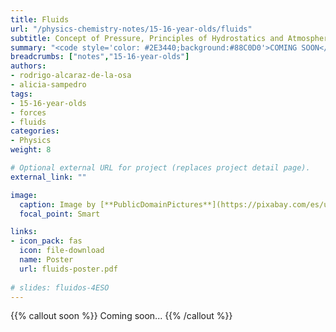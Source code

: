 ```yaml
---
title: Fluids
url: "/physics-chemistry-notes/15-16-year-olds/fluids"
subtitle: Concept of Pressure, Principles of Hydrostatics and Atmospheric Physics
summary: "<code style='color: #2E3440;background:#88C0D0'>COMING SOON</code> <br> Concept of Pressure, Principles of Hydrostatics and Atmospheric Physics."
breadcrumbs: ["notes","15-16-year-olds"]
authors:
- rodrigo-alcaraz-de-la-osa
- alicia-sampedro
tags:
- 15-16-year-olds
- forces
- fluids
categories:
- Physics
weight: 8

# Optional external URL for project (replaces project detail page).
external_link: ""

image:
  caption: Image by [**PublicDomainPictures**](https://pixabay.com/es/users/publicdomainpictures-14/) on [Pixabay](https://pixabay.com/es/)
  focal_point: Smart

links:
- icon_pack: fas
  icon: file-download
  name: Poster
  url: fluids-poster.pdf  
  
# slides: fluidos-4ESO  
---
```


{{% callout soon %}}
Coming soon...
{{% /callout %}}
